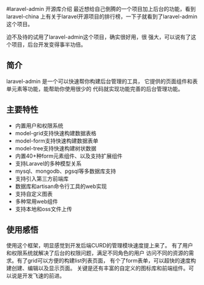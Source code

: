 #laravel-admin 开源库介绍
最近想给自己倒腾的一个项目加上后台的功能，看到laravel-china 
上有关于laravel开源项目的排行榜，一下子就看到了laravel-admin
这个项目。

迫不及待的试用了laravel-admin这个项目，确实很好用，很
强大，可以说有了这个项目，后台开发变得事半功倍。

## 简介
laravel-admin 是一个可以快速帮你构建后台管理的工具，
它提供的页面组件和表单元素等功能，能帮助你使用很少的
代码就实现功能完善的后台管理功能。

## 主要特性
- 内置用户和权限系统
- model-grid支持快速构建数据表格
- model-form支持快速构建数据表单
- model-tree支持快速构建树状数据
- 内置40+种form元素组件、以及支持扩展组件
- 支持Laravel的多种模型关系
- mysql、mongodb、pgsql等多数据库支持
- 支持引入第三方前端库
- 数据库和artisan命令行工具的web实现
- 支持自定义图表
- 多种常用web组件
- 支持本地和oss文件上传

## 使用感悟
使用这个框架，明显感觉到开发后端CURD的管理模块速度提上来了。
有了用户和权限系统就解决了后台的权限问题，满足不同角色的用户
访问不同的资源的需求。有了grid可以方便的构建list列表页面，
有个了form表单，可以超快的速度构建创建、编辑以及显示页面。
关键是还有丰富的自定义的图标库和前端组件。可以说是开发飞速的前进。

